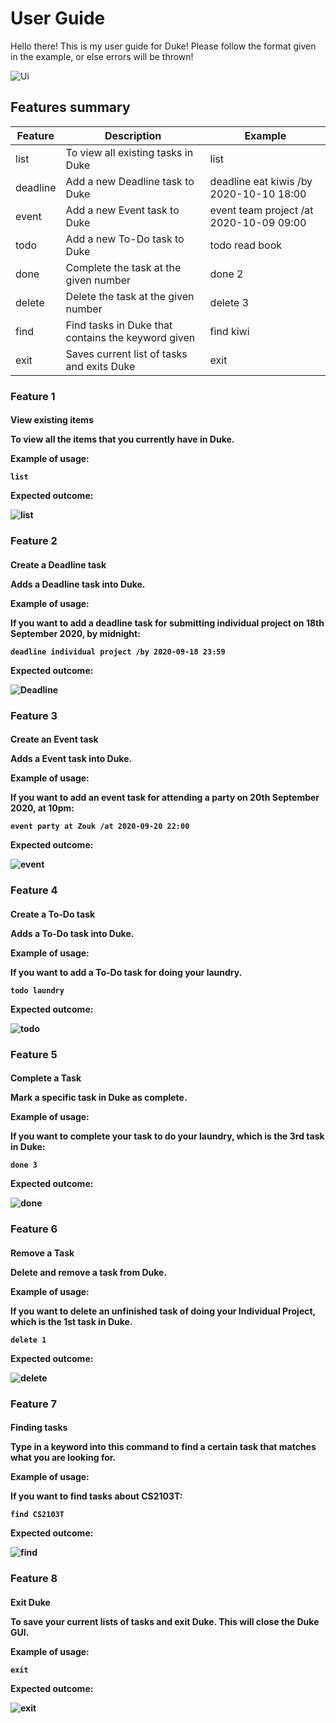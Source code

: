 # User Guide
Hello there! This is my user guide for Duke! Please follow the format given in the example, or else errors will be thrown!

![Ui](./Ui.png)
## Features summary

Feature | Description | Example
-------------|---------- | --------
list|To view all existing tasks in Duke|list
deadline|Add a new Deadline task to Duke|deadline eat kiwis /by 2020-10-10 18:00
event|Add a new Event task to Duke|event team project /at 2020-10-09 09:00
todo|Add a new To-Do task to Duke|todo read book
done|Complete the task at the given number|done 2
delete|Delete the task at the given number|delete 3
find|Find tasks in Duke that contains the keyword given|find kiwi
exit|Saves current list of tasks and exits Duke|exit

### Feature 1 

<h4>View existing items

To view all the items that you currently have in Duke.

Example of usage: 

    list


Expected outcome:

![list](./images/list.png)

### Feature 2

<h4>Create a Deadline task

Adds a Deadline task into Duke.

Example of usage: 

If you want to add a deadline task for submitting individual project on 18th September 2020, by midnight:

    deadline individual project /by 2020-09-18 23:59

Expected outcome:

![Deadline](./images/deadline.png)

### Feature 3

<h4>Create an Event task

Adds a Event task into Duke.

Example of usage: 

If you want to add an event task for attending a party on 20th September 2020, at 10pm:

    event party at Zouk /at 2020-09-20 22:00

Expected outcome:

![event](./images/event.png)

### Feature 4

<h4>Create a To-Do task

Adds a To-Do task into Duke.

Example of usage: 

If you want to add a To-Do task for doing your laundry.

    todo laundry

Expected outcome:

![todo](./images/todo.png)

### Feature 5

<h4>Complete a Task

Mark a specific task in Duke as complete.

Example of usage: 

If you want to complete your task to do your laundry, which is the 3rd task in Duke:

    done 3

Expected outcome:

![done](./images/done.png)

### Feature 6

<h4>Remove a Task

Delete and remove a task from Duke.

Example of usage: 

If you want to delete an unfinished task of doing your Individual Project, which is the 1st task in Duke.

    delete 1

Expected outcome:

![delete](./images/delete.png)

### Feature 7

<h4>Finding tasks

Type in a keyword into this command to find a certain task that matches what you are looking for.

Example of usage: 

If you want to find tasks about CS2103T:

    find CS2103T

Expected outcome:

![find](./images/find.png)

### Feature 8

<h4>Exit Duke

To save your current lists of tasks and exit Duke. This will close the Duke GUI.

Example of usage: 

    exit

Expected outcome:

![exit](./images/bye.png)
